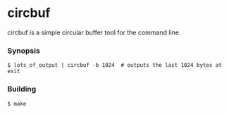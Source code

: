 # circbuf

circbuf is a simple circular buffer tool for the command line.

### Synopsis

    $ lots_of_output | circbuf -b 1024  # outputs the last 1024 bytes at exit

### Building

    $ make
